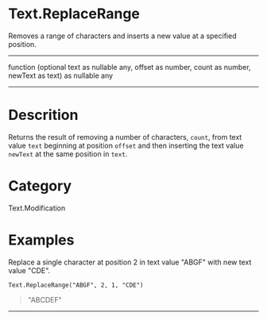 ﻿# Text.ReplaceRange
Removes a range of characters and inserts a new value at a specified position.
***
function (optional text as nullable any, offset as number, count as number, newText as text) as nullable any
***
# Descrition 
Returns the result of removing a number of characters, <code>count</code>, from text value <code>text</code> beginning at position <code>offset</code> and then inserting the text value <code>newText</code> at the same position in <code>text</code>.
# Category 
Text.Modification
# Examples 
Replace a single character at position 2 in text value "ABGF" with new text value "CDE".
```
Text.ReplaceRange("ABGF", 2, 1, "CDE")
```
> "ABCDEF"
***
